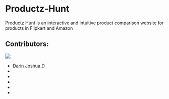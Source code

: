 # Productz-Hunt

Productz Hunt is an interactive and intuitive product comparison website for products in Flipkart and Amazon

## Contributors:

<img src="https://img.shields.io/badge/Contributors-6-lightgreen">

<ul><li><a href="https://github.com/DarinJoshua-dev">Darin Joshua D</a>
<li>
<li>
<li>
<li>
<li></ul>

